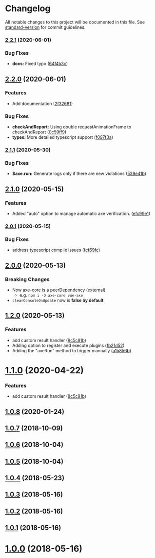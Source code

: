 # Changelog

All notable changes to this project will be documented in this file. See [standard-version](https://github.com/conventional-changelog/standard-version) for commit guidelines.

### [2.2.1](https://github.com/vue-a11y/vue-axe/compare/v2.2.0...v2.2.1) (2020-06-01)


### Bug Fixes

* **docs:** Fixed typo ([64f4b3c](https://github.com/vue-a11y/vue-axe/commit/64f4b3c0ca862141795d8f84fdd1ee41d491de1a))

## [2.2.0](https://github.com/vue-a11y/vue-axe/compare/v2.1.1...v2.2.0) (2020-06-01)


### Features

* Add documentation ([2f32681](https://github.com/vue-a11y/vue-axe/commit/2f32681e7f0c4822dfddde8194936e06b413a853))


### Bug Fixes

* **checkAndReport:** Using double requestAnimationFrame to checkAndReport ([0c59ff9](https://github.com/vue-a11y/vue-axe/commit/0c59ff9dab03e8d1d08ac2e8cbe292d996128d20))
* **types:** More detailed typescript support ([f097f3a](https://github.com/vue-a11y/vue-axe/commit/f097f3adf044107821701a14f82864fee8fd3c6b))

### [2.1.1](https://github.com/vue-a11y/vue-axe/compare/v2.1.0...v2.1.1) (2020-05-30)


### Bug Fixes

* **$axe.run:** Generate logs only if there are new violations ([539e41b](https://github.com/vue-a11y/vue-axe/commit/539e41b6a2bf889a925145283455d1b660ac3842))

## [2.1.0](https://github.com/vue-a11y/vue-axe/compare/v2.0.1...v2.1.0) (2020-05-15)


### Features

* Added "auto" option to manage automatic axe verification. ([efc99e1](https://github.com/vue-a11y/vue-axe/commit/efc99e16edaba73f50846cadf59d456dd19483db))

### [2.0.1](https://github.com/vue-a11y/vue-axe/compare/v2.0.0...v2.0.1) (2020-05-15)


### Bug Fixes

* address typescript compile issues ([fcf69fc](https://github.com/vue-a11y/vue-axe/commit/fcf69fc5d753d1adb46277effc54e93bda84124b))

## [2.0.0](https://github.com/vue-a11y/vue-axe/compare/v1.2.0...v2.0.0) (2020-05-13)

### Breaking Changes
- Now axe-core is a peerDependency (external) 
  - e.g. `npm i -D axe-core vue-axe`
- `clearConsoleOnUpdate` now is **false by default**

## [1.2.0](https://github.com/vue-a11y/vue-axe/compare/v1.0.8...v1.2.0) (2020-05-13)

### Features

* add custom result handler ([8c5c81b](https://github.com/vue-a11y/vue-axe/commit/8c5c81b4f0f7227d9acba3c1a7b6c11692a89bc1))
* Adding option to register and execute plugins ([fb21d52](https://github.com/vue-a11y/vue-axe/commit/fb21d52805bd7ae2ab4a6098e00ccc5e63ab9173))
* Adding the "axeRun" method to trigger manually ([a1b856b](https://github.com/vue-a11y/vue-axe/commit/a1b856bc27b297c7199a802e37ac7b84046a3a75))

<a name="1.1.0"></a>
# [1.1.0](https://github.com/vue-a11y/vue-axe/compare/v1.0.8...v1.1.0) (2020-04-22)


### Features

* add custom result handler ([8c5c81b](https://github.com/vue-a11y/vue-axe/commit/8c5c81b))



<a name="1.0.8"></a>
## [1.0.8](https://github.com/vue-a11y/vue-axe/compare/v1.0.7...v1.0.8) (2020-01-24)



<a name="1.0.7"></a>
## [1.0.7](https://github.com/vue-a11y/vue-axe/compare/v1.0.4...v1.0.7) (2018-10-09)



<a name="1.0.6"></a>
## [1.0.6](https://github.com/vue-a11y/vue-axe/compare/v1.0.5...v1.0.6) (2018-10-04)



<a name="1.0.5"></a>
## [1.0.5](https://github.com/vue-a11y/vue-axe/compare/v1.0.4...v1.0.5) (2018-10-04)



<a name="1.0.4"></a>
## [1.0.4](https://github.com/vue-a11y/vue-axe/compare/v1.0.3...v1.0.4) (2018-05-23)



<a name="1.0.3"></a>
## [1.0.3](https://github.com/vue-a11y/vue-axe/compare/v1.0.2...v1.0.3) (2018-05-16)



<a name="1.0.2"></a>
## [1.0.2](https://github.com/vue-a11y/vue-axe/compare/v1.0.1...v1.0.2) (2018-05-16)



<a name="1.0.1"></a>
## [1.0.1](https://github.com/vue-a11y/vue-axe/compare/v1.0.0...v1.0.1) (2018-05-16)



<a name="1.0.0"></a>
# [1.0.0](https://github.com/vue-a11y/vue-axe/compare/v0.0.1...v1.0.0) (2018-05-16)
